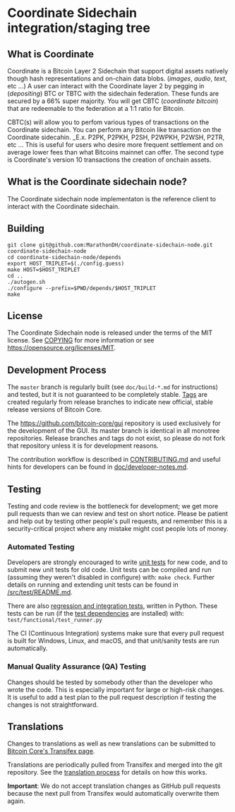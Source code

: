 Coordinate Sidechain integration/staging tree
=====================================

What is Coordinate
------------------
Coordinate is a Bitcoin Layer 2 Sidechain that support digital assets natively though hash representations and
on-chain data blobs. (_images_, _audio_, _text_, etc ...) A user can interact with the Coordinate layer 2 by
pegging in (_depositing_) BTC or TBTC with the sidechain federation. These funds are secured by a 66% super majority.
You will get CBTC (_coordinate bitcoin_) that are redeemable to the federation at a 1:1 ratio for Bitcoin.

CBTC(s) will allow you to perfom various types of transactions on the Coordinate sidechain. You can perform
any Bitcoin like transaction on the Coordinate sidecahin. _E.x. P2PK, P2PKH, P2SH, P2WPKH, P2WSH, P2TR, etc ...
This is useful for users who desire more frequent settlement and on average lower fees than what Bitcoins mainnet
can offer. The second type is Coordinate's version 10 transactions the creation of onchain assets.


What is the Coordinate sidechain node?
--------------------------------------
The Coordinate sidechain node implementaton is the reference client to interact with the Coordinate sidechain.

Building
--------
```
git clone git@github.com:MarathonDH/coordinate-sidechain-node.git coordinate-sidechain-node
cd coordinate-sidechain-node/depends
export HOST_TRIPLET=$(./config.guess)
make HOST=$HOST_TRIPLET
cd ..
./autogen.sh
./configure --prefix=$PWD/depends/$HOST_TRIPLET
make
```

License
-------

The Coordinate Sidechain node is released under the terms of the MIT license. See [COPYING](COPYING) for more
information or see https://opensource.org/licenses/MIT.

Development Process
-------------------

The `master` branch is regularly built (see `doc/build-*.md` for instructions) and tested, but it is not guaranteed to be
completely stable. [Tags](https://github.com/bitcoin/bitcoin/tags) are created
regularly from release branches to indicate new official, stable release versions of Bitcoin Core.

The https://github.com/bitcoin-core/gui repository is used exclusively for the
development of the GUI. Its master branch is identical in all monotree
repositories. Release branches and tags do not exist, so please do not fork
that repository unless it is for development reasons.

The contribution workflow is described in [CONTRIBUTING.md](CONTRIBUTING.md)
and useful hints for developers can be found in [doc/developer-notes.md](doc/developer-notes.md).

Testing
-------

Testing and code review is the bottleneck for development; we get more pull
requests than we can review and test on short notice. Please be patient and help out by testing
other people's pull requests, and remember this is a security-critical project where any mistake might cost people
lots of money.

### Automated Testing

Developers are strongly encouraged to write [unit tests](src/test/README.md) for new code, and to
submit new unit tests for old code. Unit tests can be compiled and run
(assuming they weren't disabled in configure) with: `make check`. Further details on running
and extending unit tests can be found in [/src/test/README.md](/src/test/README.md).

There are also [regression and integration tests](/test), written
in Python.
These tests can be run (if the [test dependencies](/test) are installed) with: `test/functional/test_runner.py`

The CI (Continuous Integration) systems make sure that every pull request is built for Windows, Linux, and macOS,
and that unit/sanity tests are run automatically.

### Manual Quality Assurance (QA) Testing

Changes should be tested by somebody other than the developer who wrote the
code. This is especially important for large or high-risk changes. It is useful
to add a test plan to the pull request description if testing the changes is
not straightforward.

Translations
------------

Changes to translations as well as new translations can be submitted to
[Bitcoin Core's Transifex page](https://www.transifex.com/bitcoin/bitcoin/).

Translations are periodically pulled from Transifex and merged into the git repository. See the
[translation process](doc/translation_process.md) for details on how this works.

**Important**: We do not accept translation changes as GitHub pull requests because the next
pull from Transifex would automatically overwrite them again.
